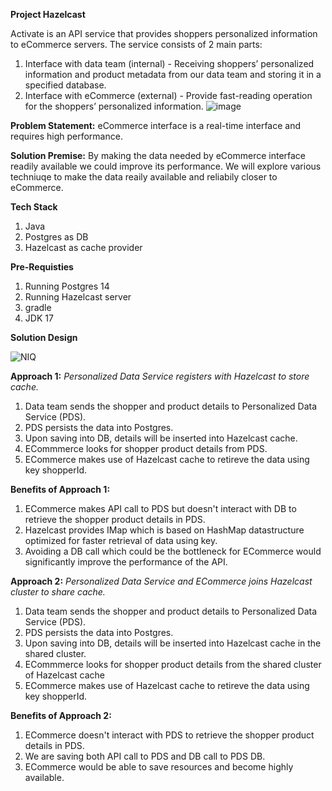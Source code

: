**Project Hazelcast**

Activate is an API service that provides shoppers
personalized information to eCommerce servers.
The service consists of 2 main parts:
1. Interface with data team (internal) - Receiving shoppers’ personalized
information and product metadata from our data team and storing it in a specified
database.
2. Interface with eCommerce (external) - Provide fast-reading operation for the
shoppers’ personalized information.
![image](https://github.com/durairajsekar/hazelcast/assets/147389197/0b192af7-9413-43ea-80db-5f6bf1ba0059)

**Problem Statement:** eCommerce interface is a real-time interface and requires high performance.

**Solution Premise:** By making the data needed by eCommerce interface readily available we could improve its performance. We will explore various techniuqe to make the data reaily available and reliabily closer to eCommerce.

**Tech Stack**
1. Java
2. Postgres as DB
3. Hazelcast as cache provider

**Pre-Requisties**
1. Running Postgres 14
2. Running Hazelcast server
3. gradle
4. JDK 17

**Solution Design**
 
![NIQ](https://github.com/durairajsekar/hazelcast/assets/147389197/8a653d2d-bfdd-4826-aec7-da1790318289)


**Approach 1:** _Personalized Data Service registers with Hazelcast to store cache._
1. Data team sends the shopper and product details to Personalized Data Service (PDS).
2. PDS persists the data into Postgres.
3. Upon saving into DB, details will be inserted into Hazelcast cache.
4. ECommmerce looks for shopper product details from PDS.
5. ECommerce makes use of Hazelcast cache to retireve the data using key shopperId.

**Benefits of Approach 1:**
1. ECommerce makes API call to PDS but doesn't interact with DB to retrieve the shopper product details in PDS.
2. Hazelcast provides IMap which is based on HashMap datastructure optimized for faster retrieval of data using key.
3. Avoiding a DB call which could be the bottleneck for ECommerce would significantly improve the performance of the API.

**Approach 2:** _Personalized Data Service and ECommerce joins Hazelcast cluster to share cache._
1. Data team sends the shopper and product details to Personalized Data Service (PDS).
2. PDS persists the data into Postgres.
3. Upon saving into DB, details will be inserted into Hazelcast cache in the shared cluster.
4. ECommmerce looks for shopper product details from the shared cluster of Hazelcast cache
5. ECommerce makes use of Hazelcast cache to retireve the data using key shopperId.

**Benefits of Approach 2:** 
1. ECommerce doesn't interact with PDS to retrieve the shopper product details in PDS.
2. We are saving both API call to PDS and DB call to PDS DB.
3. ECommerce would be able to save resources and become highly available.


